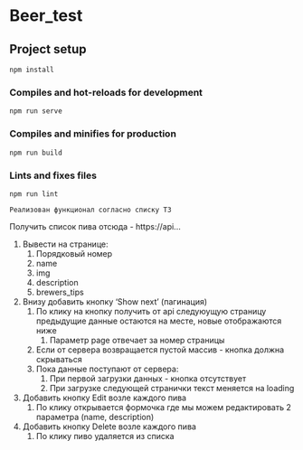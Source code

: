 # Beer_test

## Project setup

```
npm install
```

### Compiles and hot-reloads for development

```
npm run serve
```

### Compiles and minifies for production

```
npm run build
```

### Lints and fixes files

```
npm run lint
```

```
Реализован функционал согласно списку ТЗ
```

Получить список пива отсюда - https://api...

1. Вывести на странице:
   1. Порядковый номер
   2. name
   3. img
   4. description
   5. brewers_tips
2. Внизу добавить кнопку ‘Show next’ (пагинация)
   1. По клику на кнопку получить от api следуюущую страницу предыдущие данные остаются на месте, новые отображаются ниже
      1. Параметр page отвечает за номер страницы
   2. Если от сервера возвращается пустой массив - кнопка должна скрываться
   3. Пока данные поступают от сервера:
      1. При первой загрузки данных - кнопка отсутствует
      2. При загрузке следующей странички текст меняется на loading
3. Добавить кнопку Edit возле каждого пива
   1. По клику открывается формочка где мы можем редактировать 2 параметра (name, description)
4. Добавить кнопку Delete возле каждого пива
   1. По клику пиво удаляется из списка
